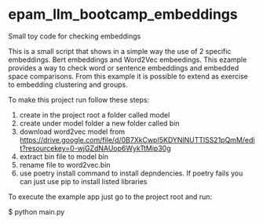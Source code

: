 # epam_llm_bootcamp_embeddings
Small toy code for checking embeddings

This is a small script that shows in a simple way the use of 2 specific embeddings. 
Bert embeddings and Word2Vec embeedings.
This ezample provides a way to check word or sentence embeddings and embedded space comparisons.
From this example it is possible to extend as exercise to embedding clustering and groups.

To make this project run follow these steps:

1. create in the project root a folder called model
2. create under model folder a new folder called bin
3. download word2vec model from https://drive.google.com/file/d/0B7XkCwpI5KDYNlNUTTlSS21pQmM/edit?resourcekey=0-wjGZdNAUop6WykTtMip30g
4. extract bin file to model bin
5. rename file to word2vec.bin
6. use poetry install command to install depndencies. If poetry fails you can just use pip to install listed libraries

To execute the example app just go to the project root and run:

$ python main.py

